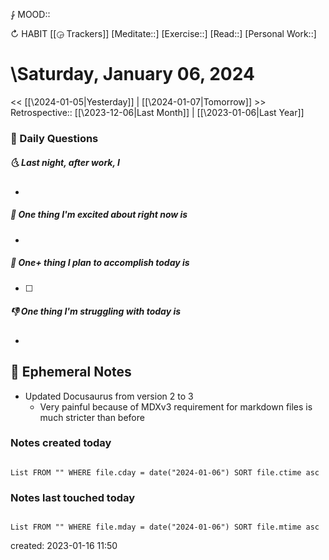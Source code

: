 ⨑ MOOD::

↻ HABIT [[◶ Trackers]]
[Meditate::]
[Exercise::]
[Read::]
[Personal Work::]

# \Saturday, January 06, 2024

\<\< [[\2024-01-05|Yesterday]] | [[\2024-01-07|Tomorrow]] >>
Retrospective:: [[\2023-12-06|Last Month]] | [[\2023-01-06|Last Year]]

### 📅 Daily Questions

##### 🌜 Last night, after work, I

-

##### 🙌 One thing I'm excited about right now is

-

##### 🚀 One+ thing I plan to accomplish today is

- [ ]

##### 👎 One thing I'm struggling with today is

-

## 📝 Ephemeral Notes

- Updated Docusaurus from version 2 to 3
	- Very painful because of MDXv3 requirement for markdown files is much stricter than before 

### Notes created today

```dataview

List FROM "" WHERE file.cday = date("2024-01-06") SORT file.ctime asc

```

### Notes last touched today

```dataview

List FROM "" WHERE file.mday = date("2024-01-06") SORT file.mtime asc

```

created: 2023-01-16 11:50
